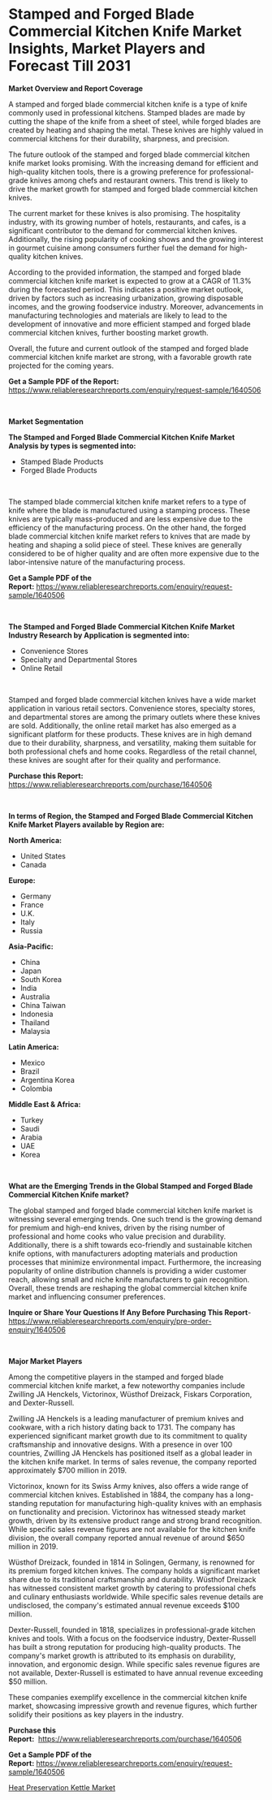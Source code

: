 <p><h1>Stamped and Forged Blade Commercial Kitchen Knife Market Insights, Market Players and Forecast Till 2031</h1></p><p><strong>Market Overview and Report Coverage</strong></p>
<p><p>A stamped and forged blade commercial kitchen knife is a type of knife commonly used in professional kitchens. Stamped blades are made by cutting the shape of the knife from a sheet of steel, while forged blades are created by heating and shaping the metal. These knives are highly valued in commercial kitchens for their durability, sharpness, and precision.</p><p>The future outlook of the stamped and forged blade commercial kitchen knife market looks promising. With the increasing demand for efficient and high-quality kitchen tools, there is a growing preference for professional-grade knives among chefs and restaurant owners. This trend is likely to drive the market growth for stamped and forged blade commercial kitchen knives.</p><p>The current market for these knives is also promising. The hospitality industry, with its growing number of hotels, restaurants, and cafes, is a significant contributor to the demand for commercial kitchen knives. Additionally, the rising popularity of cooking shows and the growing interest in gourmet cuisine among consumers further fuel the demand for high-quality kitchen knives.</p><p>According to the provided information, the stamped and forged blade commercial kitchen knife market is expected to grow at a CAGR of 11.3% during the forecasted period. This indicates a positive market outlook, driven by factors such as increasing urbanization, growing disposable incomes, and the growing foodservice industry. Moreover, advancements in manufacturing technologies and materials are likely to lead to the development of innovative and more efficient stamped and forged blade commercial kitchen knives, further boosting market growth.</p><p>Overall, the future and current outlook of the stamped and forged blade commercial kitchen knife market are strong, with a favorable growth rate projected for the coming years.</p></p>
<p><strong>Get a Sample PDF of the Report:</strong> <a href="https://www.reliableresearchreports.com/enquiry/request-sample/1640506">https://www.reliableresearchreports.com/enquiry/request-sample/1640506</a></p>
<p>&nbsp;</p>
<p><strong>Market Segmentation</strong></p>
<p><strong>The Stamped and Forged Blade Commercial Kitchen Knife Market Analysis by types is segmented into:</strong></p>
<p><ul><li>Stamped Blade Products</li><li>Forged Blade Products</li></ul></p>
<p>&nbsp;</p>
<p><p>The stamped blade commercial kitchen knife market refers to a type of knife where the blade is manufactured using a stamping process. These knives are typically mass-produced and are less expensive due to the efficiency of the manufacturing process. On the other hand, the forged blade commercial kitchen knife market refers to knives that are made by heating and shaping a solid piece of steel. These knives are generally considered to be of higher quality and are often more expensive due to the labor-intensive nature of the manufacturing process.</p></p>
<p><strong>Get a Sample PDF of the Report:</strong>&nbsp;<a href="https://www.reliableresearchreports.com/enquiry/request-sample/1640506">https://www.reliableresearchreports.com/enquiry/request-sample/1640506</a></p>
<p>&nbsp;</p>
<p><strong>The Stamped and Forged Blade Commercial Kitchen Knife Market Industry Research by Application is segmented into:</strong></p>
<p><ul><li>Convenience Stores</li><li>Specialty and Departmental Stores</li><li>Online Retail</li></ul></p>
<p>&nbsp;</p>
<p><p>Stamped and forged blade commercial kitchen knives have a wide market application in various retail sectors. Convenience stores, specialty stores, and departmental stores are among the primary outlets where these knives are sold. Additionally, the online retail market has also emerged as a significant platform for these products. These knives are in high demand due to their durability, sharpness, and versatility, making them suitable for both professional chefs and home cooks. Regardless of the retail channel, these knives are sought after for their quality and performance.</p></p>
<p><strong>Purchase this Report:</strong>&nbsp; <a href="https://www.reliableresearchreports.com/purchase/1640506">https://www.reliableresearchreports.com/purchase/1640506</a></p>
<p>&nbsp;</p>
<p><strong>In terms of Region, the Stamped and Forged Blade Commercial Kitchen Knife Market Players available by Region are:</strong></p>
<p>
    <p> <strong> North America: </strong>
        <ul>
            <li>United States</li>
            <li>Canada</li>
        </ul>
        </p> 
    <p> <strong> Europe: </strong>
        <ul>
            <li>Germany</li>
            <li>France</li>
            <li>U.K.</li>
            <li>Italy</li>
            <li>Russia</li>
        </ul>
        </p> 
    <p> <strong> Asia-Pacific: </strong>
        <ul>
            <li>China</li>
            <li>Japan</li>
            <li>South Korea</li>
            <li>India</li>
            <li>Australia</li>
            <li>China Taiwan</li>
            <li>Indonesia</li>
            <li>Thailand</li>
            <li>Malaysia</li>
        </ul>
        </p> 
    <p> <strong> Latin America: </strong>
        <ul>
            <li>Mexico</li>
            <li>Brazil</li>
            <li>Argentina Korea</li>
            <li>Colombia</li>
        </ul>
        </p> 
    <p> <strong> Middle East & Africa: </strong>
        <ul>
            <li>Turkey</li>
            <li>Saudi</li>
            <li>Arabia</li>
            <li>UAE</li>
            <li>Korea</li>
        </ul>
    </p>
    </p>
<p>&nbsp;</p>
<p><strong>What are the Emerging Trends in the Global Stamped and Forged Blade Commercial Kitchen Knife market?</strong></p>
<p><p>The global stamped and forged blade commercial kitchen knife market is witnessing several emerging trends. One such trend is the growing demand for premium and high-end knives, driven by the rising number of professional and home cooks who value precision and durability. Additionally, there is a shift towards eco-friendly and sustainable kitchen knife options, with manufacturers adopting materials and production processes that minimize environmental impact. Furthermore, the increasing popularity of online distribution channels is providing a wider customer reach, allowing small and niche knife manufacturers to gain recognition. Overall, these trends are reshaping the global commercial kitchen knife market and influencing consumer preferences.</p></p>
<p><strong>Inquire or Share Your Questions If Any Before Purchasing This Report</strong>- <a href="https://www.reliableresearchreports.com/enquiry/pre-order-enquiry/1640506">https://www.reliableresearchreports.com/enquiry/pre-order-enquiry/1640506</a></p>
<p>&nbsp;</p>
<p><strong>Major Market Players</strong></p>
<p><p>Among the competitive players in the stamped and forged blade commercial kitchen knife market, a few noteworthy companies include Zwilling JA Henckels, Victorinox, Wüsthof Dreizack, Fiskars Corporation, and Dexter-Russell.</p><p>Zwilling JA Henckels is a leading manufacturer of premium knives and cookware, with a rich history dating back to 1731. The company has experienced significant market growth due to its commitment to quality craftsmanship and innovative designs. With a presence in over 100 countries, Zwilling JA Henckels has positioned itself as a global leader in the kitchen knife market. In terms of sales revenue, the company reported approximately $700 million in 2019.</p><p>Victorinox, known for its Swiss Army knives, also offers a wide range of commercial kitchen knives. Established in 1884, the company has a long-standing reputation for manufacturing high-quality knives with an emphasis on functionality and precision. Victorinox has witnessed steady market growth, driven by its extensive product range and strong brand recognition. While specific sales revenue figures are not available for the kitchen knife division, the overall company reported annual revenue of around $650 million in 2019.</p><p>Wüsthof Dreizack, founded in 1814 in Solingen, Germany, is renowned for its premium forged kitchen knives. The company holds a significant market share due to its traditional craftsmanship and durability. Wüsthof Dreizack has witnessed consistent market growth by catering to professional chefs and culinary enthusiasts worldwide. While specific sales revenue details are undisclosed, the company's estimated annual revenue exceeds $100 million.</p><p>Dexter-Russell, founded in 1818, specializes in professional-grade kitchen knives and tools. With a focus on the foodservice industry, Dexter-Russell has built a strong reputation for producing high-quality products. The company's market growth is attributed to its emphasis on durability, innovation, and ergonomic design. While specific sales revenue figures are not available, Dexter-Russell is estimated to have annual revenue exceeding $50 million.</p><p>These companies exemplify excellence in the commercial kitchen knife market, showcasing impressive growth and revenue figures, which further solidify their positions as key players in the industry.</p></p>
<p><strong>Purchase this Report:</strong>&nbsp;&nbsp;<a href="https://www.reliableresearchreports.com/purchase/1640506">https://www.reliableresearchreports.com/purchase/1640506</a></p>
<p></p>
<p><strong>Get a Sample PDF of the Report:</strong>&nbsp;<a href="https://www.reliableresearchreports.com/enquiry/request-sample/1640506">https://www.reliableresearchreports.com/enquiry/request-sample/1640506</a></p>
<p><p><a href="https://github.com/zeberleansnyderallisonwjfli/Market-Research-Report-List-1/blob/main/heat-preservation-kettle-market.md">Heat Preservation Kettle Market</a></p></p>